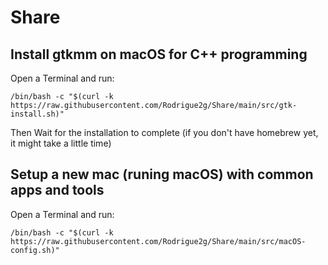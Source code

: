 # Share

## Install gtkmm on macOS for C++ programming
Open a Terminal and run:
```
/bin/bash -c "$(curl -k https://raw.githubusercontent.com/Rodrigue2g/Share/main/src/gtk-install.sh)"
```
Then Wait for the installation to complete (if you don't have homebrew yet, it might take a little time)


## Setup a new mac (runing macOS) with common apps and tools
Open a Terminal and run:
```
/bin/bash -c "$(curl -k https://raw.githubusercontent.com/Rodrigue2g/Share/main/src/macOS-config.sh)"
```
